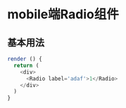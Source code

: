 # mobile端Radio组件

## 基本用法

```js
render () {
  return (
    <div>
      <Radio label='adaf'>1</Radio>
    </div>
  )
}
```